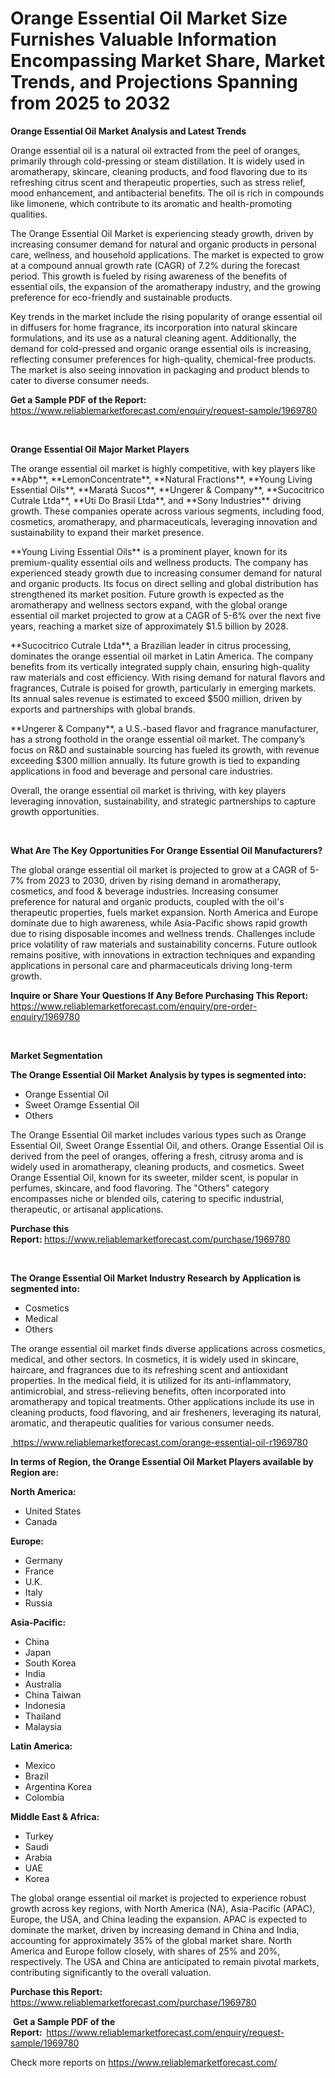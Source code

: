 <p><h1>Orange Essential Oil Market Size Furnishes Valuable Information Encompassing Market Share, Market Trends, and Projections Spanning from 2025 to 2032</h1></p><p><strong>Orange Essential Oil Market Analysis and Latest Trends</strong></p>
<p><p>Orange essential oil is a natural oil extracted from the peel of oranges, primarily through cold-pressing or steam distillation. It is widely used in aromatherapy, skincare, cleaning products, and food flavoring due to its refreshing citrus scent and therapeutic properties, such as stress relief, mood enhancement, and antibacterial benefits. The oil is rich in compounds like limonene, which contribute to its aromatic and health-promoting qualities.</p><p>The Orange Essential Oil Market is experiencing steady growth, driven by increasing consumer demand for natural and organic products in personal care, wellness, and household applications. The market is expected to grow at a compound annual growth rate (CAGR) of 7.2% during the forecast period. This growth is fueled by rising awareness of the benefits of essential oils, the expansion of the aromatherapy industry, and the growing preference for eco-friendly and sustainable products.</p><p>Key trends in the market include the rising popularity of orange essential oil in diffusers for home fragrance, its incorporation into natural skincare formulations, and its use as a natural cleaning agent. Additionally, the demand for cold-pressed and organic orange essential oils is increasing, reflecting consumer preferences for high-quality, chemical-free products. The market is also seeing innovation in packaging and product blends to cater to diverse consumer needs.</p></p>
<p><strong>Get a Sample PDF of the Report:&nbsp;</strong> <a href="https://www.reliablemarketforecast.com/enquiry/request-sample/1969780?utm_campaign=1170&utm_medium=2&utm_source=Github&utm_content=ia&utm_term=25012025&utm_id=orange-essential-oil">https://www.reliablemarketforecast.com/enquiry/request-sample/1969780</a></p>
<p>&nbsp;</p>
<p><strong>Orange Essential Oil Major Market Players</strong></p>
<p><p>The orange essential oil market is highly competitive, with key players like **Abp**, **LemonConcentrate**, **Natural Fractions**, **Young Living Essential Oils**, **Maratá Sucos**, **Ungerer & Company**, **Sucocitrico Cutrale Ltda**, **Uti Do Brasil Ltda**, and **Sony Industries** driving growth. These companies operate across various segments, including food, cosmetics, aromatherapy, and pharmaceuticals, leveraging innovation and sustainability to expand their market presence.</p><p>**Young Living Essential Oils** is a prominent player, known for its premium-quality essential oils and wellness products. The company has experienced steady growth due to increasing consumer demand for natural and organic products. Its focus on direct selling and global distribution has strengthened its market position. Future growth is expected as the aromatherapy and wellness sectors expand, with the global orange essential oil market projected to grow at a CAGR of 5-6% over the next five years, reaching a market size of approximately $1.5 billion by 2028.</p><p>**Sucocitrico Cutrale Ltda**, a Brazilian leader in citrus processing, dominates the orange essential oil market in Latin America. The company benefits from its vertically integrated supply chain, ensuring high-quality raw materials and cost efficiency. With rising demand for natural flavors and fragrances, Cutrale is poised for growth, particularly in emerging markets. Its annual sales revenue is estimated to exceed $500 million, driven by exports and partnerships with global brands.</p><p>**Ungerer & Company**, a U.S.-based flavor and fragrance manufacturer, has a strong foothold in the orange essential oil market. The company’s focus on R&D and sustainable sourcing has fueled its growth, with revenue exceeding $300 million annually. Its future growth is tied to expanding applications in food and beverage and personal care industries.</p><p>Overall, the orange essential oil market is thriving, with key players leveraging innovation, sustainability, and strategic partnerships to capture growth opportunities.</p></p>
<p>&nbsp;</p>
<p><strong>What Are The Key Opportunities For Orange Essential Oil Manufacturers?</strong></p>
<p><p>The global orange essential oil market is projected to grow at a CAGR of 5-7% from 2023 to 2030, driven by rising demand in aromatherapy, cosmetics, and food & beverage industries. Increasing consumer preference for natural and organic products, coupled with the oil's therapeutic properties, fuels market expansion. North America and Europe dominate due to high awareness, while Asia-Pacific shows rapid growth due to rising disposable incomes and wellness trends. Challenges include price volatility of raw materials and sustainability concerns. Future outlook remains positive, with innovations in extraction techniques and expanding applications in personal care and pharmaceuticals driving long-term growth.</p></p>
<p><strong>Inquire or Share Your Questions If Any Before Purchasing This Report:</strong> <a href="https://www.reliablemarketforecast.com/enquiry/pre-order-enquiry/1969780?utm_campaign=1170&utm_medium=2&utm_source=Github&utm_content=ia&utm_term=25012025&utm_id=orange-essential-oil">https://www.reliablemarketforecast.com/enquiry/pre-order-enquiry/1969780</a></p>
<p>&nbsp;</p>
<p><strong>Market Segmentation</strong></p>
<p><strong>The Orange Essential Oil Market Analysis by types is segmented into:</strong></p>
<p><ul><li>Orange Essential Oil</li><li>Sweet Oramge Essential Oil</li><li>Others</li></ul></p>
<p><p>The Orange Essential Oil market includes various types such as Orange Essential Oil, Sweet Orange Essential Oil, and others. Orange Essential Oil is derived from the peel of oranges, offering a fresh, citrusy aroma and is widely used in aromatherapy, cleaning products, and cosmetics. Sweet Orange Essential Oil, known for its sweeter, milder scent, is popular in perfumes, skincare, and food flavoring. The "Others" category encompasses niche or blended oils, catering to specific industrial, therapeutic, or artisanal applications.</p></p>
<p><strong>Purchase this Report:&nbsp;</strong><a href="https://www.reliablemarketforecast.com/purchase/1969780?utm_campaign=1170&utm_medium=2&utm_source=Github&utm_content=ia&utm_term=25012025&utm_id=orange-essential-oil">https://www.reliablemarketforecast.com/purchase/1969780</a></p>
<p>&nbsp;</p>
<p><strong>The Orange Essential Oil Market Industry Research by Application is segmented into:</strong></p>
<p><ul><li>Cosmetics</li><li>Medical</li><li>Others</li></ul></p>
<p><p>The orange essential oil market finds diverse applications across cosmetics, medical, and other sectors. In cosmetics, it is widely used in skincare, haircare, and fragrances due to its refreshing scent and antioxidant properties. In the medical field, it is utilized for its anti-inflammatory, antimicrobial, and stress-relieving benefits, often incorporated into aromatherapy and topical treatments. Other applications include its use in cleaning products, food flavoring, and air fresheners, leveraging its natural, aromatic, and therapeutic qualities for various consumer needs.</p></p>
<p><a href="https://www.reliablemarketforecast.com/orange-essential-oil-r1969780?utm_campaign=1170&utm_medium=2&utm_source=Github&utm_content=ia&utm_term=25012025&utm_id=orange-essential-oil">&nbsp;https://www.reliablemarketforecast.com/orange-essential-oil-r1969780</a></p>
<p><strong>In terms of Region, the Orange Essential Oil Market Players available by Region are:</strong></p>
<p>
    <p> <strong> North America: </strong>
        <ul>
            <li>United States</li>
            <li>Canada</li>
        </ul>
        </p> 
    <p> <strong> Europe: </strong>
        <ul>
            <li>Germany</li>
            <li>France</li>
            <li>U.K.</li>
            <li>Italy</li>
            <li>Russia</li>
        </ul>
        </p> 
    <p> <strong> Asia-Pacific: </strong>
        <ul>
            <li>China</li>
            <li>Japan</li>
            <li>South Korea</li>
            <li>India</li>
            <li>Australia</li>
            <li>China Taiwan</li>
            <li>Indonesia</li>
            <li>Thailand</li>
            <li>Malaysia</li>
        </ul>
        </p> 
    <p> <strong> Latin America: </strong>
        <ul>
            <li>Mexico</li>
            <li>Brazil</li>
            <li>Argentina Korea</li>
            <li>Colombia</li>
        </ul>
        </p> 
    <p> <strong> Middle East & Africa: </strong>
        <ul>
            <li>Turkey</li>
            <li>Saudi</li>
            <li>Arabia</li>
            <li>UAE</li>
            <li>Korea</li>
        </ul>
    </p>
    </p>
<p><p>The global orange essential oil market is projected to experience robust growth across key regions, with North America (NA), Asia-Pacific (APAC), Europe, the USA, and China leading the expansion. APAC is expected to dominate the market, driven by increasing demand in China and India, accounting for approximately 35% of the global market share. North America and Europe follow closely, with shares of 25% and 20%, respectively. The USA and China are anticipated to remain pivotal markets, contributing significantly to the overall valuation.</p></p>
<p><strong>Purchase this Report: </strong><a href="https://www.reliablemarketforecast.com/purchase/1969780?utm_campaign=1170&utm_medium=2&utm_source=Github&utm_content=ia&utm_term=25012025&utm_id=orange-essential-oil">https://www.reliablemarketforecast.com/purchase/1969780</a></p>
<p>&nbsp;<strong>Get a Sample PDF of the Report:&nbsp;&nbsp;</strong><a href="https://www.reliablemarketforecast.com/enquiry/request-sample/1969780?utm_campaign=1170&utm_medium=2&utm_source=Github&utm_content=ia&utm_term=25012025&utm_id=orange-essential-oil">https://www.reliablemarketforecast.com/enquiry/request-sample/1969780</a></p>
<p><strong></strong></p>
<p>Check more reports on <a href="https://www.reliablemarketforecast.com/?utm_campaign=1170&utm_medium=2&utm_source=Github&utm_content=ia&utm_term=25012025&utm_id=orange-essential-oil">https://www.reliablemarketforecast.com/</a></p>